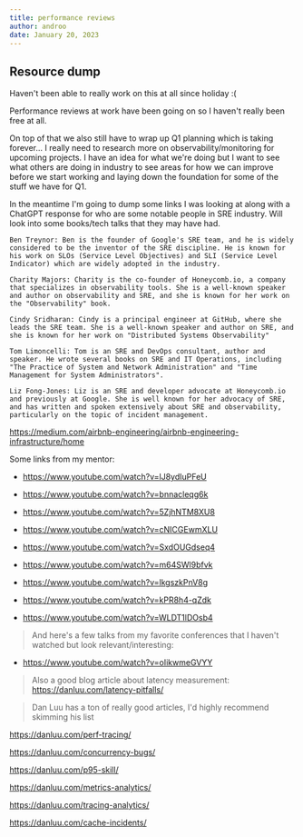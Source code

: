 ```yaml
---
title: performance reviews
author: androo
date: January 20, 2023
---
```

## Resource dump
Haven't been able to really work on this at all since holiday :(

Performance reviews at work have been going on so I haven't really been free at all.

On top of that we also still have to wrap up Q1 planning which is taking forever... I really need to research more on observability/monitoring for upcoming projects. I have an idea for what we're doing but I want to see what others are doing in industry to see areas for how we can improve before we start working and laying down the foundation for some of the stuff we have for Q1.

In the meantime I'm going to dump some links I was looking at along with a ChatGPT response for who are some notable people in SRE industry. Will look into some books/tech talks that they may have had.

```
Ben Treynor: Ben is the founder of Google's SRE team, and he is widely considered to be the inventor of the SRE discipline. He is known for his work on SLOs (Service Level Objectives) and SLI (Service Level Indicator) which are widely adopted in the industry.

Charity Majors: Charity is the co-founder of Honeycomb.io, a company that specializes in observability tools. She is a well-known speaker and author on observability and SRE, and she is known for her work on the "Observability" book.

Cindy Sridharan: Cindy is a principal engineer at GitHub, where she leads the SRE team. She is a well-known speaker and author on SRE, and she is known for her work on "Distributed Systems Observability"

Tom Limoncelli: Tom is an SRE and DevOps consultant, author and speaker. He wrote several books on SRE and IT Operations, including "The Practice of System and Network Administration" and "Time Management for System Administrators".

Liz Fong-Jones: Liz is an SRE and developer advocate at Honeycomb.io and previously at Google. She is well known for her advocacy of SRE, and has written and spoken extensively about SRE and observability, particularly on the topic of incident management.
```

https://medium.com/airbnb-engineering/airbnb-engineering-infrastructure/home

Some links from my mentor:
* https://www.youtube.com/watch?v=lJ8ydIuPFeU

* https://www.youtube.com/watch?v=bnnacleqg6k

* https://www.youtube.com/watch?v=5ZjhNTM8XU8 

* https://www.youtube.com/watch?v=cNICGEwmXLU

* https://www.youtube.com/watch?v=SxdOUGdseq4

* https://www.youtube.com/watch?v=m64SWl9bfvk

* https://www.youtube.com/watch?v=lkgszkPnV8g

* https://www.youtube.com/watch?v=kPR8h4-qZdk

* https://www.youtube.com/watch?v=WLDT1lDOsb4

> And here's a few talks from my favorite conferences that I haven't watched but look relevant/interesting:

* https://www.youtube.com/watch?v=oIikwmeGVYY

> Also a good blog article about latency measurement: https://danluu.com/latency-pitfalls/

 

> Dan Luu has a ton of really good articles, I'd highly recommend skimming his list

 

https://danluu.com/perf-tracing/

https://danluu.com/concurrency-bugs/

https://danluu.com/p95-skill/

https://danluu.com/metrics-analytics/

https://danluu.com/tracing-analytics/

https://danluu.com/cache-incidents/